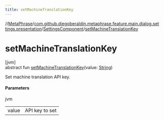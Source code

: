 ```yaml
---
title: setMachineTranslationKey
---
```

//[MetaPhrase](../../../index.html)/[com.github.diegoberaldin.metaphrase.feature.main.dialog.settings.presentation](../index.html)/[SettingsComponent](index.html)/[setMachineTranslationKey](set-machine-translation-key.html)



# setMachineTranslationKey



[jvm]\
abstract fun [setMachineTranslationKey](set-machine-translation-key.html)(value: [String](https://kotlinlang.org/api/latest/jvm/stdlib/kotlin/-string/index.html))



Set machine translation API key.



#### Parameters


jvm

| | |
|---|---|
| value | API key to set |




